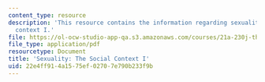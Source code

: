 ```yaml
---
content_type: resource
description: 'This resource contains the information regarding sexuality: the social
  context I.'
file: https://ol-ocw-studio-app-qa.s3.amazonaws.com/courses/21a-230j-the-contemporary-american-family-spring-2004/22e4ff914a1575ef02707e790b233f9b_MIT21A_230JS04_11clak.pdf
file_type: application/pdf
resourcetype: Document
title: 'Sexuality: The Social Context I'
uid: 22e4ff91-4a15-75ef-0270-7e790b233f9b
---
```

